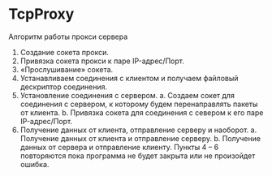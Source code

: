 # TcpProxy
Алгоритм работы прокси сервера
1.	Создание сокета прокси.
2.	Привязка сокета прокси к паре IP-адрес/Порт.
3.	«Прослушивание» сокета.
4.	Устанавливаем соединения с клиентом и получаем файловый дескриптор  соединения.
5.	Установление соединения с сервером.
a.	Создаем сокет для соединения с сервером, к которому будем перенаправлять пакеты от клиента.
b.	Привязка сокета для соединения с севером к его паре IP-адрес/Порт.
6.	Получение данных от клиента, отправление серверу и наоборот.
a.	Получение данных от клиента и отправление серверу.
b.	Получение данных от сервера и отправление клиенту.
Пункты 4 – 6 повторяются пока программа не будет закрыта или не произойдет ошибка.
